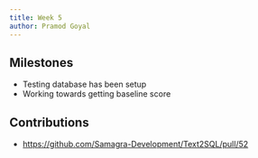 ```yaml
---
title: Week 5
author: Pramod Goyal
---
```


## Milestones
- Testing database has been setup
- Working towards getting baseline score

<!-- ## Screenshots / Videos  -->

## Contributions
- https://github.com/Samagra-Development/Text2SQL/pull/52

<!-- ## Learnings -->